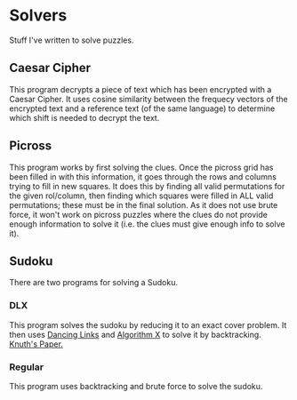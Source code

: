 # Solvers
Stuff I've written to solve puzzles.

## Caesar Cipher

This program decrypts a piece of text which has been encrypted with a Caesar Cipher. It uses cosine similarity between the frequecy vectors of the encrypted text and a reference text (of the same language) to determine which shift is needed to decrypt the text.

## Picross

This program works by first solving the clues. Once the picross grid has been filled in with this information, it goes through the rows and columns trying to fill in new squares. It does this by finding all valid permutations for the given rol/column, then finding which squares were filled in ALL valid permutations; these must be in the final solution. As it does not use brute force, it won't work on picross puzzles where the clues do not provide enough information to solve it (i.e. the clues must give enough info to solve it).

## Sudoku

There are two programs for solving a Sudoku.

### DLX

This program solves the sudoku by reducing it to an exact cover problem. It then uses [Dancing Links](https://en.wikipedia.org/wiki/Dancing_Links) and [Algorithm X](https://en.wikipedia.org/wiki/Knuth%27s_Algorithm_X) to solve it by backtracking. [Knuth's Paper.](https://arxiv.org/abs/cs/0011047v1)

### Regular

This program uses backtracking and brute force to solve the sudoku.

